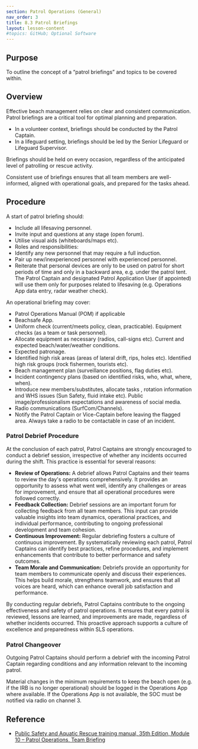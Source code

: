 ```yaml
---
section: Patrol Operations (General)
nav_order: 3
title: 8.3 Patrol Briefings
layout: lesson-content
#topics: GitHub; Optional Software
---
```


## Purpose

To outline the concept of a “patrol briefings” and topics to be covered within.

## Overview

Effective beach management relies on clear and consistent communication. Patrol briefings are a critical tool for optimal planning and preparation.

- In a volunteer context, briefings should be conducted by the Patrol Captain.
- In a lifeguard setting, briefings should be led by the Senior Lifeguard or Lifeguard Supervisor.

Briefings should be held on every occasion, regardless of the anticipated level of patrolling or rescue activity.

Consistent use of briefings ensures that all team members are well-informed, aligned with operational goals, and prepared for the tasks ahead.

## Procedure

A start of patrol briefing should:

- Include all lifesaving personnel.
- Invite input and questions at any stage (open forum).
- Utilise visual aids (whiteboards/maps etc).
- Roles and responsibilities:
- Identify any new personnel that may require a full induction.
- Pair up new/inexperienced personnel with experienced personnel.
- Reiterate that personal devices are only to be used on patrol for short periods of time and only in a backward area, e.g. under the patrol tent. The Patrol Captain and designated Patrol Application User (if appointed) will use them only for purposes related to lifesaving (e.g. Operations App data entry, radar weather check).

An operational briefing may cover:

- Patrol Operations Manual (POM) if applicable
- Beachsafe App.
- Uniform check (current/meets policy, clean, practicable). Equipment checks (as a team or task personnel).
- Allocate equipment as necessary (radios, call-signs etc). Current and expected beach/water/weather conditions.
- Expected patronage.
- Identified high risk areas (areas of lateral drift, rips, holes etc). Identified high risk groups (rock fishermen, tourists etc).
- Beach management plan (surveillance positions, flag duties etc).
- Incident contingency plans (based on identified risks, who, what, where, when).
- Introduce new members/substitutes, allocate tasks , rotation information and WHS issues (Sun Safety, fluid intake etc). Public image/professionalism expectations and awareness of social media.
- Radio communications (SurfCom/Channels).
- Notify the Patrol Captain or Vice-Captain before leaving the flagged area. Always take a radio to be contactable in case of an incident.

### Patrol Debrief Procedure

At the conclusion of each patrol, Patrol Captains are strongly encouraged to conduct a debrief session, irrespective of whether any incidents occurred during the shift. This practice is essential for several reasons:

- **Review of Operations:** A debrief allows Patrol Captains and their teams to review the day's operations comprehensively. It provides an opportunity to assess what went well, identify any challenges or areas for improvement, and ensure that all operational procedures were followed correctly.
- **Feedback Collection:** Debrief sessions are an important forum for collecting feedback from all team members. This input can provide valuable insights into team dynamics, operational practices, and individual performance, contributing to ongoing professional development and team cohesion.
- **Continuous Improvement:** Regular debriefing fosters a culture of continuous improvement. By systematically reviewing each patrol, Patrol Captains can identify best practices, refine procedures, and implement enhancements that contribute to better performance and safety outcomes.
- **Team Morale and Communication:** Debriefs provide an opportunity for team members to communicate openly and discuss their experiences. This helps build morale, strengthens teamwork, and ensures that all voices are heard, which can enhance overall job satisfaction and performance.

By conducting regular debriefs, Patrol Captains contribute to the ongoing effectiveness and safety of patrol operations. It ensures that every patrol is reviewed, lessons are learned, and improvements are made, regardless of whether incidents occurred. This proactive approach supports a culture of excellence and preparedness within SLS operations.

### Patrol Changeover

Outgoing Patrol Captains should perform a debrief with the incoming Patrol Captain regarding conditions and any information relevant to the incoming patrol.

Material changes in the minimum requirements to keep the beach open (e.g. if the IRB is no longer operational) should be logged in the Operations App where available. If the Operations App is not available, the SOC must be notified via radio on channel 3.

## Reference

- [Public Safety and Aquatic Rescue training manual, 35th Edition, Module 10 – Patrol Operations, Team Briefing](https://members.sls.com.au/members/document_library/1/media/8571)